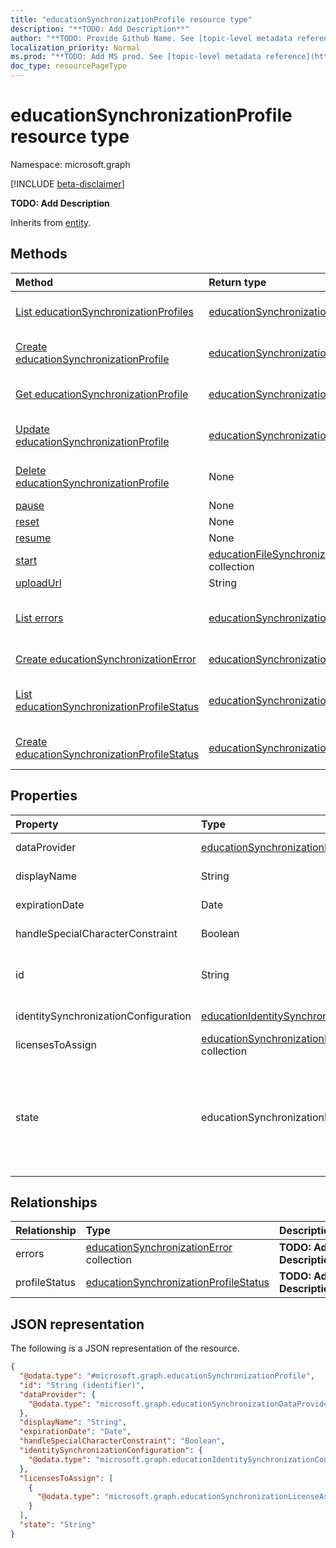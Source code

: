 ```yaml
---
title: "educationSynchronizationProfile resource type"
description: "**TODO: Add Description**"
author: "**TODO: Provide Github Name. See [topic-level metadata reference](https://msgo.azurewebsites.net/add/document/guidelines/metadata.html#topic-level-metadata)**"
localization_priority: Normal
ms.prod: "**TODO: Add MS prod. See [topic-level metadata reference](https://msgo.azurewebsites.net/add/document/guidelines/metadata.html#topic-level-metadata)**"
doc_type: resourcePageType
---
```


# educationSynchronizationProfile resource type

Namespace: microsoft.graph

[!INCLUDE [beta-disclaimer](../../includes/beta-disclaimer.md)]

**TODO: Add Description**


Inherits from [entity](../resources/entity.md).

## Methods
|Method|Return type|Description|
|:---|:---|:---|
|[List educationSynchronizationProfiles](../api/educationsynchronizationprofile-list.md)|[educationSynchronizationProfile](../resources/educationsynchronizationprofile.md) collection|Get a list of the [educationSynchronizationProfile](../resources/educationsynchronizationprofile.md) objects and their properties.|
|[Create educationSynchronizationProfile](../api/educationsynchronizationprofile-create.md)|[educationSynchronizationProfile](../resources/educationsynchronizationprofile.md)|Create a new [educationSynchronizationProfile](../resources/educationsynchronizationprofile.md) object.|
|[Get educationSynchronizationProfile](../api/educationsynchronizationprofile-get.md)|[educationSynchronizationProfile](../resources/educationsynchronizationprofile.md)|Read the properties and relationships of an [educationSynchronizationProfile](../resources/educationsynchronizationprofile.md) object.|
|[Update educationSynchronizationProfile](../api/educationsynchronizationprofile-update.md)|[educationSynchronizationProfile](../resources/educationsynchronizationprofile.md)|Update the properties of an [educationSynchronizationProfile](../resources/educationsynchronizationprofile.md) object.|
|[Delete educationSynchronizationProfile](../api/educationsynchronizationprofile-delete.md)|None|Deletes an [educationSynchronizationProfile](../resources/educationsynchronizationprofile.md) object.|
|[pause](../api/educationsynchronizationprofile-pause.md)|None|**TODO: Add Description**|
|[reset](../api/educationsynchronizationprofile-reset.md)|None|**TODO: Add Description**|
|[resume](../api/educationsynchronizationprofile-resume.md)|None|**TODO: Add Description**|
|[start](../api/educationsynchronizationprofile-start.md)|[educationFileSynchronizationVerificationMessage](../resources/educationfilesynchronizationverificationmessage.md) collection|**TODO: Add Description**|
|[uploadUrl](../api/educationsynchronizationprofile-uploadurl.md)|String|**TODO: Add Description**|
|[List errors](../api/educationsynchronizationprofile-list-errors.md)|[educationSynchronizationError](../resources/educationsynchronizationerror.md) collection|Get the educationSynchronizationError resources from the errors navigation property.|
|[Create educationSynchronizationError](../api/educationsynchronizationprofile-post-errors.md)|[educationSynchronizationError](../resources/educationsynchronizationerror.md)|Create a new educationSynchronizationError object.|
|[List educationSynchronizationProfileStatus](../api/educationsynchronizationprofile-list-profilestatus.md)|[educationSynchronizationProfileStatus](../resources/educationsynchronizationprofilestatus.md) collection|Get the educationSynchronizationProfileStatus resources from the profileStatus navigation property.|
|[Create educationSynchronizationProfileStatus](../api/educationsynchronizationprofile-post-profilestatus.md)|[educationSynchronizationProfileStatus](../resources/educationsynchronizationprofilestatus.md)|Create a new educationSynchronizationProfileStatus object.|

## Properties
|Property|Type|Description|
|:---|:---|:---|
|dataProvider|[educationSynchronizationDataProvider](../resources/educationsynchronizationdataprovider.md)|**TODO: Add Description**|
|displayName|String|**TODO: Add Description**|
|expirationDate|Date|**TODO: Add Description**|
|handleSpecialCharacterConstraint|Boolean|**TODO: Add Description**|
|id|String|**TODO: Add Description** Inherited from [entity](../resources/entity.md).|
|identitySynchronizationConfiguration|[educationIdentitySynchronizationConfiguration](../resources/educationidentitysynchronizationconfiguration.md)|**TODO: Add Description**|
|licensesToAssign|[educationSynchronizationLicenseAssignment](../resources/educationsynchronizationlicenseassignment.md) collection|**TODO: Add Description**|
|state|educationSynchronizationProfileState|**TODO: Add Description**. Possible values are: `deleting`, `deletionFailed`, `provisioningFailed`, `provisioned`, `provisioning`, `unknownFutureValue`.|

## Relationships
|Relationship|Type|Description|
|:---|:---|:---|
|errors|[educationSynchronizationError](../resources/educationsynchronizationerror.md) collection|**TODO: Add Description**|
|profileStatus|[educationSynchronizationProfileStatus](../resources/educationsynchronizationprofilestatus.md)|**TODO: Add Description**|

## JSON representation
The following is a JSON representation of the resource.
<!-- {
  "blockType": "resource",
  "keyProperty": "id",
  "@odata.type": "microsoft.graph.educationSynchronizationProfile",
  "baseType": "microsoft.graph.entity",
  "openType": false
}
-->
``` json
{
  "@odata.type": "#microsoft.graph.educationSynchronizationProfile",
  "id": "String (identifier)",
  "dataProvider": {
    "@odata.type": "microsoft.graph.educationSynchronizationDataProvider"
  },
  "displayName": "String",
  "expirationDate": "Date",
  "handleSpecialCharacterConstraint": "Boolean",
  "identitySynchronizationConfiguration": {
    "@odata.type": "microsoft.graph.educationIdentitySynchronizationConfiguration"
  },
  "licensesToAssign": [
    {
      "@odata.type": "microsoft.graph.educationSynchronizationLicenseAssignment"
    }
  ],
  "state": "String"
}
```

